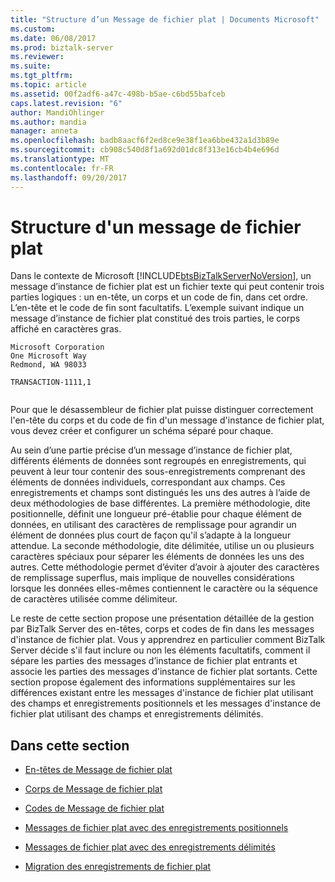 ```yaml
---
title: "Structure d’un Message de fichier plat | Documents Microsoft"
ms.custom: 
ms.date: 06/08/2017
ms.prod: biztalk-server
ms.reviewer: 
ms.suite: 
ms.tgt_pltfrm: 
ms.topic: article
ms.assetid: 00f2adf6-a47c-498b-b5ae-c6bd55bafceb
caps.latest.revision: "6"
author: MandiOhlinger
ms.author: mandia
manager: anneta
ms.openlocfilehash: badb8aacf6f2ed8ce9e38f1ea6bbe432a1d3b89e
ms.sourcegitcommit: cb908c540d8f1a692d01dc8f313e16cb4b4e696d
ms.translationtype: MT
ms.contentlocale: fr-FR
ms.lasthandoff: 09/20/2017
---
```

# <a name="structure-of-a-flat-file-message"></a>Structure d'un message de fichier plat
Dans le contexte de Microsoft [!INCLUDE[btsBizTalkServerNoVersion](../includes/btsbiztalkservernoversion-md.md)], un message d’instance de fichier plat est un fichier texte qui peut contenir trois parties logiques : un en-tête, un corps et un code de fin, dans cet ordre. L’en-tête et le code de fin sont facultatifs. L’exemple suivant indique un message d’instance de fichier plat constitué des trois parties, le corps affiché en caractères gras.  
  
```  
Microsoft Corporation  
One Microsoft Way  
Redmond, WA 98033  
  
TRANSACTION-1111,1  
  
```  
  
 Pour que le désassembleur de fichier plat puisse distinguer correctement l'en-tête du corps et du code de fin d'un message d'instance de fichier plat, vous devez créer et configurer un schéma séparé pour chaque.  
  
 Au sein d’une partie précise d’un message d’instance de fichier plat, différents éléments de données sont regroupés en enregistrements, qui peuvent à leur tour contenir des sous-enregistrements comprenant des éléments de données individuels, correspondant aux champs. Ces enregistrements et champs sont distingués les uns des autres à l’aide de deux méthodologies de base différentes. La première méthodologie, dite positionnelle, définit une longueur pré-établie pour chaque élément de données,  en utilisant des caractères de remplissage pour agrandir un élément de données plus court de façon qu'il s’adapte à la longueur attendue. La seconde méthodologie, dite délimitée, utilise un ou plusieurs caractères spéciaux pour séparer les éléments de données les uns des autres. Cette méthodologie permet d’éviter d’avoir à ajouter des caractères de remplissage superflus, mais implique de nouvelles considérations lorsque les données elles-mêmes contiennent le caractère ou la séquence de caractères utilisée comme délimiteur.  
  
 Le reste de cette section propose une présentation détaillée de la gestion par BizTalk Server des en-têtes, corps et codes de fin dans les messages d'instance de fichier plat. Vous y apprendrez en particulier comment BizTalk Server décide s'il faut inclure ou non les éléments facultatifs, comment il sépare les parties des messages d’instance de fichier plat entrants et associe les parties des messages d'instance de fichier plat sortants. Cette section propose également des informations supplémentaires sur les différences existant entre les messages d'instance de fichier plat utilisant des champs et enregistrements positionnels et les messages d'instance de fichier plat utilisant des champs et enregistrements délimités.  
  
## <a name="in-this-section"></a>Dans cette section  
  
-   [En-têtes de Message de fichier plat](../core/flat-file-message-headers.md)  
  
-   [Corps de Message de fichier plat](../core/flat-file-message-bodies.md)  
  
-   [Codes de Message de fichier plat](../core/flat-file-message-trailers.md)  
  
-   [Messages de fichier plat avec des enregistrements positionnels](../core/flat-file-messages-with-positional-records.md)  
  
-   [Messages de fichier plat avec des enregistrements délimités](../core/flat-file-messages-with-delimited-records.md)  
  
-   [Migration des enregistrements de fichier plat](../core/migrating-flat-file-records.md)
